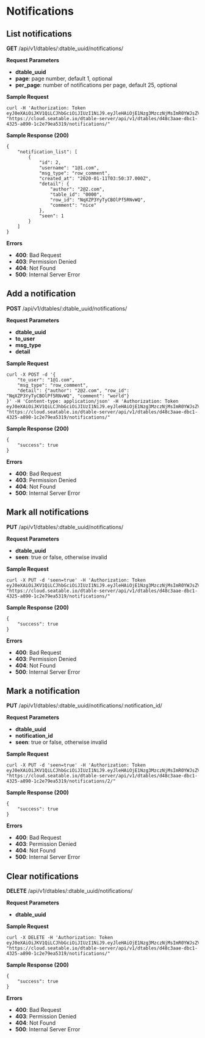 # Notifications

## List notifications

**GET** /api/v1/dtables/:dtable_uuid/notifications/

**Request Parameters**

* **dtable_uuid**
* **page**: page number, default 1, optional
* **per_page**: number of notifications per page, default 25, optional

**Sample Request**

```
curl -H 'Authorization: Token eyJ0eXAiOiJKV1QiLCJhbGciOiJIUzI1NiJ9.eyJleHAiOjE1Nzg3MzczNjMsImR0YWJsZV91dWlkIjoiZDQ4YzNhYWVkYmMxNDMyNWE4OTAxYzJlNzllYTUzMTkiLCJ1c2VybmFtZSI6IjFAMS5jb20iLCJwZXJtaXNzaW9uIjoicncifQ.JAVTMTLiW1exHumjnVQ0Ebkc9xO0JEy5vftlBrHDiyw' "https://cloud.seatable.io/dtable-server/api/v1/dtables/d48c3aae-dbc1-4325-a890-1c2e79ea5319/notifications/"

```

**Sample Response (200)**

```
{
    "notification_list": [
        {
            "id": 2,
            "username": "1@1.com",
            "msg_type": "row_comment",
            "created_at": "2020-01-11T03:50:37.000Z",
            "detail": {
                "author": "2@2.com",
                "table_id": "0000",
                "row_id": "NqXZP3YyTyCBOlPf5RNvWQ",
                "comment": "nice"
            },
            "seen": 1
        }
    ]
}

```

**Errors**

* **400**: Bad Request
* **403**: Permission Denied
* **404**: Not Found
* **500**: Internal Server Error

## Add a notification

**POST** /api/v1/dtables/:dtable_uuid/notifications/

**Request Parameters**

* **dtable_uuid**
* **to_user**
* **msg_type**
* **detail**

**Sample Request**

```
curl -X POST -d '{
	"to_user": "1@1.com",
	"msg_type": "row_comment",
	"detail": {"author": "2@2.com", "row_id": "NqXZP3YyTyCBOlPf5RNvWQ", "comment": "world"}
}' -H 'Content-type: application/json' -H 'Authorization: Token eyJ0eXAiOiJKV1QiLCJhbGciOiJIUzI1NiJ9.eyJleHAiOjE1Nzg3MzczNjMsImR0YWJsZV91dWlkIjoiZDQ4YzNhYWVkYmMxNDMyNWE4OTAxYzJlNzllYTUzMTkiLCJ1c2VybmFtZSI6IjFAMS5jb20iLCJwZXJtaXNzaW9uIjoicncifQ.JAVTMTLiW1exHumjnVQ0Ebkc9xO0JEy5vftlBrHDiyw' "https://cloud.seatable.io/dtable-server/api/v1/dtables/d48c3aae-dbc1-4325-a890-1c2e79ea5319/notifications/"

```

**Sample Response (200)**

```
{
    "success": true
}

```

**Errors**

* **400**: Bad Request
* **403**: Permission Denied
* **404**: Not Found
* **500**: Internal Server Error

## Mark all notifications

**PUT** /api/v1/dtables/:dtable_uuid/notifications/

**Request Parameters**

* **dtable_uuid**
* **seen**: true or false, otherwise invalid

**Sample Request**

```
curl -X PUT -d 'seen=true' -H 'Authorization: Token eyJ0eXAiOiJKV1QiLCJhbGciOiJIUzI1NiJ9.eyJleHAiOjE1Nzg3MzczNjMsImR0YWJsZV91dWlkIjoiZDQ4YzNhYWVkYmMxNDMyNWE4OTAxYzJlNzllYTUzMTkiLCJ1c2VybmFtZSI6IjFAMS5jb20iLCJwZXJtaXNzaW9uIjoicncifQ.JAVTMTLiW1exHumjnVQ0Ebkc9xO0JEy5vftlBrHDiyw' "https://cloud.seatable.io/dtable-server/api/v1/dtables/d48c3aae-dbc1-4325-a890-1c2e79ea5319/notifications/"

```

**Sample Response (200)**

```
{
    "success": true
}

```

**Errors**

* **400**: Bad Request
* **403**: Permission Denied
* **404**: Not Found
* **500**: Internal Server Error

## Mark a notification

**PUT** /api/v1/dtables/:dtable_uuid/notifications/:notification_id/

**Request Parameters**

* **dtable_uuid**
* **notification_id**
* **seen**: true or false, otherwise invalid

**Sample Request**

```
curl -X PUT -d 'seen=true' -H 'Authorization: Token eyJ0eXAiOiJKV1QiLCJhbGciOiJIUzI1NiJ9.eyJleHAiOjE1Nzg3MzczNjMsImR0YWJsZV91dWlkIjoiZDQ4YzNhYWVkYmMxNDMyNWE4OTAxYzJlNzllYTUzMTkiLCJ1c2VybmFtZSI6IjFAMS5jb20iLCJwZXJtaXNzaW9uIjoicncifQ.JAVTMTLiW1exHumjnVQ0Ebkc9xO0JEy5vftlBrHDiyw' "https://cloud.seatable.io/dtable-server/api/v1/dtables/d48c3aae-dbc1-4325-a890-1c2e79ea5319/notifications/2/"

```

**Sample Response (200)**

```
{
    "success": true
}

```

**Errors**

* **400**: Bad Request
* **403**: Permission Denied
* **404**: Not Found
* **500**: Internal Server Error

## Clear notifications

**DELETE** /api/v1/dtables/:dtable_uuid/notifications/

**Request Parameters**

* **dtable_uuid**

**Sample Request**

```
curl -X DELETE -H 'Authorization: Token eyJ0eXAiOiJKV1QiLCJhbGciOiJIUzI1NiJ9.eyJleHAiOjE1Nzg3MzczNjMsImR0YWJsZV91dWlkIjoiZDQ4YzNhYWVkYmMxNDMyNWE4OTAxYzJlNzllYTUzMTkiLCJ1c2VybmFtZSI6IjFAMS5jb20iLCJwZXJtaXNzaW9uIjoicncifQ.JAVTMTLiW1exHumjnVQ0Ebkc9xO0JEy5vftlBrHDiyw' "https://cloud.seatable.io/dtable-server/api/v1/dtables/d48c3aae-dbc1-4325-a890-1c2e79ea5319/notifications/"

```

**Sample Response (200)**

```
{
    "success": true
}

```

**Errors**

* **400**: Bad Request
* **403**: Permission Denied
* **404**: Not Found
* **500**: Internal Server Error



